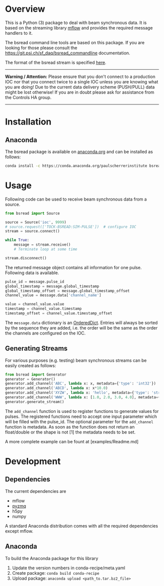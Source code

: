 # Overview
This is a Python (3) package to deal with beam synchronous data. It is based on the streaming library [mflow](https://github.com/datastreaming/mflow) and provides the required message handlers to it.

The bsread command line tools are based on this package. If you are looking for those please consult the https://git.psi.ch/sf_daq/bsread_commandline documentation.

The format of the bsread stream is specified [here](https://docs.google.com/document/d/1BynCjz5Ax-onDW0y8PVQnYmSssb6fAyHkdDl1zh21yY/edit#heading=h.ugxijco36cap).

----

__Warning / Attention:__ Please ensure that you don't connect to a production IOC nor that you connect twice to a single IOC unless you are knowing what you are doing! Due to the current data delivery scheme (PUSH/PULL) data might be lost otherwise! If you are in doubt please ask for assistance from the Controls HA group.

----

# Installation

## Anaconda

The bsread package is available on [anaconda.org](https://anaconda.org/paulscherrerinstitute/bsread) and can be installed as follows:

```bash
conda install -c https://conda.anaconda.org/paulscherrerinstitute bsread
```

# Usage

Following code can be used to receive beam synchronous data from a source.

```python
from bsread import Source

source = Source('ioc', 9999)
# source.request(['TOCK-BSREAD:SIM-PULSE'])  # configure IOC
stream = source.connect()

while True:
    message = stream.receive()
    # Terminate loop at some time

stream.disconnect()
```

The returned message object contains all information for one pulse. Following data is available.

```python
pulse_id = message.pulse_id
global_timestamp = message.global_timestamp
global_timestamp_offset = message.global_timestamp_offset
channel_value = message.data['channel_name']

value = channel_value.value
timestamp = channel_value.timestamp
timestamp_offset = channel_value.timestamp_offset
```

The `message.data` dictionary is an [OrderedDict](https://docs.python.org/2/library/collections.html#collections.OrderedDict). Entries will always be sorted by the sequence they are added, i.e. the order will be the same as the order the channels are configured on the IOC.


## Generating Streams
For various purposes (e.g. testing) beam synchronous streams can be easily created as follows:

```python
from bsread import Generator
generator = Generator()
generator.add_channel('ABC', lambda x: x, metadata={'type': 'int32'})
generator.add_channel('ABCD', lambda x: x*10.0)
generator.add_channel('XYZW', lambda x: 'hello', metadata={'type': 'string'})
generator.add_channel('WWW', lambda x: [1.0, 2.0, 3.0, 4.0], metadata={'type': 'float64', 'shape': [4]})
generator.generate_stream()
```

The `add_channel` function is used to register functions to generate values for pulses. The registered functions need to accept one input parameter which will be filled with the pulse_id. The optional parameter for the `add_channel` function is metadata. As soon as the function does not return an float/double or the shape is not [1] the metadata needs to be set.

A more complete example can be fount at [examples/Readme.md]

# Development

## Dependencies

The current dependencies are
* mflow
* [pyzmq](http://zeromq.github.io/pyzmq/)
* h5py
* numpy

A standard Anaconda distribution comes with all the required dependencies except mflow.

## Anaconda
To build the Anaconda package for this library

1. Update the version numbers in conda-recipe/meta.yaml
2. Create package: `conda build conda-recipe`
3. Upload package: `anaconda upload <path_to.tar.bz2_file>`
